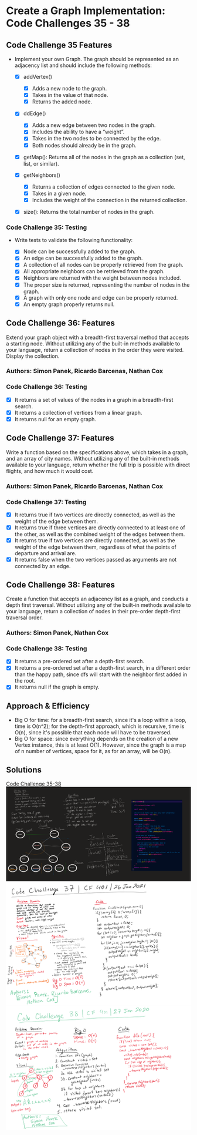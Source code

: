 # Create a Graph Implementation: Code Challenges 35 - 38

## Code Challenge 35 Features

- Implement your own Graph. The graph should be represented as an adjacency list and should include the following methods:

  - [x] addVertex()
    - [x] Adds a new node to the graph.
    - [x] Takes in the value of that node.
    - [x] Returns the added node.
  
  - [x] ddEdge()
    - [x] Adds a new edge between two nodes in the graph.
    - [x] Includes the ability to have a “weight”.
    - [x] Takes in the two nodes to be connected by the edge.
    - [x] Both nodes should already be in the graph.
  
  - [x] getMap(): Returns all of the nodes in the graph as a collection (set, list, or similar).
  
  - [x] getNeighbors()
    - [x] Returns a collection of edges connected to the given node.
    - [x] Takes in a given node.
    - [x] Includes the weight of the connection in the returned collection.
  
  - [x] size(): Returns the total number of nodes in the graph.

### Code Challenge 35: Testing

- Write tests to validate the following functionality:

  - [x] Node can be successfully added to the graph.
  - [x] An edge can be successfully added to the graph.
  - [x] A collection of all nodes can be properly retrieved from the graph.
  - [x] All appropriate neighbors can be retrieved from the graph.
  - [x] Neighbors are returned with the weight between nodes included.
  - [x] The proper size is returned, representing the number of nodes in the graph.
  - [x] A graph with only one node and edge can be properly returned.
  - [x] An empty graph properly returns null.

## Code Challenge 36: Features

Extend your graph object with a breadth-first traversal method that accepts a starting node. Without utilizing any of the built-in methods available to your language, return a collection of nodes in the order they were visited. Display the collection.

### Authors: Simon Panek, Ricardo Barcenas, Nathan Cox

### Code Challenge 36: Testing

- [x] It returns a set of values of the nodes in a graph in a breadth-first search.
- [x] It returns a collection of vertices from a linear graph.
- [x] It returns null for an empty graph.

## Code Challenge 37: Features

Write a function based on the specifications above, which takes in a graph, and an array of city names. Without utilizing any of the built-in methods available to your language, return whether the full trip is possible with direct flights, and how much it would cost.

### Authors: Simon Panek, Ricardo Barcenas, Nathan Cox

### Code Challenge 37: Testing

- [x] It returns true if two vertices are directly connected, as well as the weight of the edge between them.
- [x] It returns true if three vertices are directly connected to at least one of the other, as well as the combined weight of the edges between them.
- [x] It returns true if two vertices are directly connected, as well as the weight of the edge between them, regardless of what the points of departure and arrival are.
- [x] It returns false when the two vertices passed as arguments are not connected by an edge.

## Code Challenge 38: Features

Create a function that accepts an adjacency list as a graph, and conducts a depth first traversal. Without utilizing any of the built-in methods available to your language, return a collection of nodes in their pre-order depth-first traversal order.

### Authors: Simon Panek, Nathan Cox

### Code Challenge 38: Testing

- [x] It returns a pre-ordered set after a depth-first search.
- [x] It returns a pre-ordered set after a depth-first search, in a different order than the happy path, since dfs will start with the neighbor first added in the root.
- [x] It returns null if the graph is empty.

## Approach & Efficiency

- Big O for time: for a breadth-first search, since it's a loop within a loop, time is O(n^2); for the depth-first approach, which is recursive, time is O(n), since it's possible that each node will have to be traversed.
- Big O for space: since everything depends on the creation of a new Vertex instance, this is at least O(1). However, since the graph is a map of n number of vertices, space for it, as for an array, will be O(n).

## Solutions

[Code Challenge 35-38](./graph.js)
![Whiteboard for Code Challenge 36](../../assets/code-challenge36.png)
![Whiteboard for Code Challenge 37](../../assets/code-challenge37.png)
![Whiteboard for Code Challenge 38](../../assets/code-challenge38.png)
